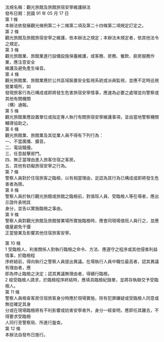 法規名稱：觀光旅館及旅館旅宿安寧維護辦法  
發布日期：民國 91 年 05 月 17 日  
第 1 條  
本辦法依發展觀光條例第二十二條第二項及第二十四條第二項規定訂定之。  
第 2 條  
觀光旅館及旅館旅宿安寧之維護，依本辦法之規定；本辦法未規定者，依其他法令之規定。  
第 3 條  
觀光旅館業、旅館業進行設備設施保養維護，或客務、房務、餐飲、廚房服務作業，應注意安全  
維護及避免產生噪音。  
第 4 條  
觀光旅館業、旅館業應於公共區域裝置安全監視系統或派員監視，並應不定時巡視營業場所，如  
發現旅客行為已構成或即將發生危害旅宿安寧情事，應速為必要之處理並向警察或其他有關機關  
（構）通報。  
第 5 條  
觀光旅館業應設置單位或指定專人執行有關旅宿安寧維護事項，並由當地警察機關輔導協助之。  
第 6 條  
觀光旅館業、旅館業及其從業人員不得有下列行為：  
一、不當廣播、擴音。  
二、電話騷擾。  
三、任意敲擊房門。  
四、無正當理由進入旅客住宿之客房。  
五、其他有妨礙旅宿安寧之行為。  
第 7 條  
警察人員對於住宿旅客之臨檢，以有相當理由，足認為其行為已構成或即將發生危害者為限。  
第 8 條  
警察人員於執行觀光旅館或旅館之臨檢前，對值班人員、受臨檢人等在場者，應出示證件表明其  
身分，並告以實施臨檢之事由。  
第 9 條  
警察人員對觀光旅館及旅館營業場所實施臨檢時，應會同現場值班人員行之，並應儘量避免干擾  
正當營業及影響其他住宿旅客安寧。  


第 10 條  
1 受臨檢人、利害關係人對執行臨檢之命令、方法、應遵守之程序或其他侵害利益情事，於臨檢程  
序終結前，得向執行之警察人員提出異議。在場執行人員中職位最高者，認其異議有理由者，應  
即為停止臨檢之決定；認其異議無理由者，得續行臨檢。  
2 經受臨檢人請求，於臨檢程序終結時，應填具臨檢紀錄單，並將存執聯交予受臨檢人。  
第 11 條  
警察人員檢查客房住宿旅客身分時應於現場實施，除有犯罪嫌疑或受臨檢人同意或無從確定其身  
分或在現場臨檢將有不利影響或妨害安寧者外，身分一經查明，應即任其離去，不得要求受臨檢  
人同行至警察局、所進行盤查。  
第 12 條  
本辦法自發布日施行。  


